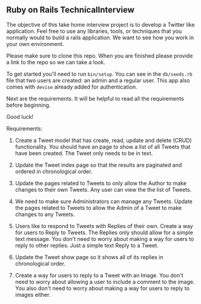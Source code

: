 ## Ruby on Rails TechnicalInterview

The objective of this take home interview project is to develop a Twitter like application. 
Feel free to use any libraries, tools, or techniques that you normally would to build a rails application. 
We want to see how you work in your own environment.

Please make sure to clone this repo. When you are finished please provide a link to the repo so we can take a look.

To get started you'll need to run `bin/setup`. You can see in the `db/seeds.rb` file that two users are created: an
admin and a regular user. This app also comes with `devise` already added for authentication. 

Next are the requirements. It will be helpful to read all the requirements before beginning.

Good luck!

Requirements:


1. Create a Tweet model that has create, read, update and delete (CRUD) functionality. You should have an page to show
a list of all Tweets that have been created. The Tweet only needs to be in text. 

2. Update the Tweet index page so that the results are paginated and ordered in chronological order.

3. Update the pages related to Tweets to only allow the Author to make 
changes to their own Tweets. Any user can view the the list of Tweets.

4. We need to make sure Administrators can manage any Tweets. Update the pages related to Tweets to 
allow the Admin of a Tweet to make changes to any Tweets.

5. Users like to respond to Tweets with Replies of their own. Create a way for users to Reply to Tweets. 
The Replies only should allow for a simple text message. You don't need to worry about
making a way for users to reply to other replies. Just a simple text Reply to a Tweet.

6. Update the Tweet show page so it shows all of its replies in chronological order.

7. Create a way for users to reply to a Tweet with an Image. You don't need to worry about allowing a user to include
a comment to the image. You also don't need to worry about making a way for users to reply to images either.
